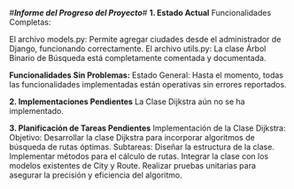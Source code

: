 #***Informe del Progreso del Proyecto***#
**1. Estado Actual**
Funcionalidades Completas:

El archivo models.py: Permite agregar ciudades desde el administrador de Django, funcionando correctamente.
El archivo utils.py: La clase Árbol Binario de Búsqueda está completamente comentada y documentada.

**Funcionalidades Sin Problemas:**
Estado General: Hasta el momento, todas las funcionalidades implementadas están operativas sin errores reportados.

**2. Implementaciones Pendientes**
La Clase Dijkstra aún no se ha implementado.

**3. Planificación de Tareas Pendientes**
Implementación de la Clase Dijkstra:
Objetivo: Desarrollar la clase Dijkstra para incorporar algoritmos de búsqueda de rutas óptimas.
Subtareas:
Diseñar la estructura de la clase.
Implementar métodos para el cálculo de rutas.
Integrar la clase con los modelos existentes de City y Route.
Realizar pruebas unitarias para asegurar la precisión y eficiencia del algoritmo.

